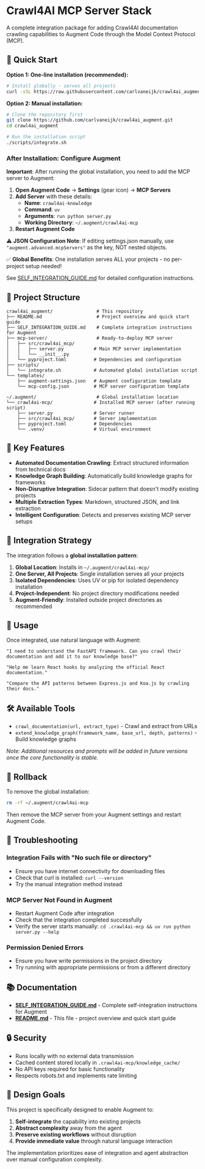 # Crawl4AI MCP Server Stack

A complete integration package for adding Crawl4AI documentation crawling capabilities to Augment Code through the Model Context Protocol (MCP).

## 🚀 Quick Start

**Option 1: One-line installation (recommended):**

```bash
# Install globally - serves all projects
curl -sSL https://raw.githubusercontent.com/carlvaneijk/crawl4ai_augment/main/scripts/integrate.sh | bash
```

**Option 2: Manual installation:**

```bash
# Clone the repository first
git clone https://github.com/carlvaneijk/crawl4ai_augment.git
cd crawl4ai_augment

# Run the installation script
./scripts/integrate.sh
```

### After Installation: Configure Augment

**Important**: After running the global installation, you need to add the MCP server to Augment:

1. **Open Augment Code** → **Settings** (gear icon) → **MCP Servers**
2. **Add Server** with these details:
   - **Name**: `crawl4ai-knowledge`
   - **Command**: `uv`
   - **Arguments**: `run python server.py`
   - **Working Directory**: `~/.augment/crawl4ai-mcp`
3. **Restart Augment Code**

⚠️ **JSON Configuration Note**: If editing settings.json manually, use `"augment.advanced.mcpServers"` as the key, NOT nested objects.

✅ **Global Benefits**: One installation serves ALL your projects - no per-project setup needed!

See [SELF_INTEGRATION_GUIDE.md](SELF_INTEGRATION_GUIDE.md) for detailed configuration instructions.

## 📁 Project Structure

```
crawl4ai_augment/                # This repository
├── README.md                    # Project overview and quick start guide
├── SELF_INTEGRATION_GUIDE.md    # Complete integration instructions for Augment
├── mcp-server/                  # Ready-to-deploy MCP server
│   ├── src/crawl4ai_mcp/
│   │   ├── server.py           # Main MCP server implementation
│   │   └── __init__.py
│   └── pyproject.toml          # Dependencies and configuration
├── scripts/
│   └── integrate.sh            # Automated global installation script
└── templates/
    ├── augment-settings.json   # Augment configuration template
    └── mcp-config.json         # MCP server configuration template

~/.augment/                      # Global installation location
└── crawl4ai-mcp/               # Installed MCP server (after running script)
    ├── server.py               # Server runner
    ├── src/crawl4ai_mcp/       # Server implementation
    ├── pyproject.toml          # Dependencies
    └── .venv/                  # Virtual environment
```

## 🎯 Key Features

- **Automated Documentation Crawling**: Extract structured information from technical docs
- **Knowledge Graph Building**: Automatically build knowledge graphs for frameworks
- **Non-Disruptive Integration**: Sidecar pattern that doesn't modify existing projects
- **Multiple Extraction Types**: Markdown, structured JSON, and link extraction
- **Intelligent Configuration**: Detects and preserves existing MCP server setups

## 🔧 Integration Strategy

The integration follows a **global installation pattern**:

1. **Global Location**: Installs in `~/.augment/crawl4ai-mcp/`
2. **One Server, All Projects**: Single installation serves all your projects
3. **Isolated Dependencies**: Uses UV or pip for isolated dependency installation
4. **Project-Independent**: No project directory modifications needed
5. **Augment-Friendly**: Installed outside project directories as recommended

## 📖 Usage

Once integrated, use natural language with Augment:

```
"I need to understand the FastAPI framework. Can you crawl their documentation and add it to our knowledge base?"

"Help me learn React hooks by analyzing the official React documentation."

"Compare the API patterns between Express.js and Koa.js by crawling their docs."
```

## 🛠️ Available Tools

- `crawl_documentation(url, extract_type)` - Crawl and extract from URLs
- `extend_knowledge_graph(framework_name, base_url, depth, patterns)` - Build knowledge graphs

*Note: Additional resources and prompts will be added in future versions once the core functionality is stable.*

## 🔄 Rollback

To remove the global installation:

```bash
rm -rf ~/.augment/crawl4ai-mcp
```

Then remove the MCP server from your Augment settings and restart Augment Code.

## 🔧 Troubleshooting

### Integration Fails with "No such file or directory"
- Ensure you have internet connectivity for downloading files
- Check that curl is installed: `curl --version`
- Try the manual integration method instead

### MCP Server Not Found in Augment
- Restart Augment Code after integration
- Check that the integration completed successfully
- Verify the server starts manually: `cd .crawl4ai-mcp && uv run python server.py --help`

### Permission Denied Errors
- Ensure you have write permissions in the project directory
- Try running with appropriate permissions or from a different directory

## 📚 Documentation

- **[SELF_INTEGRATION_GUIDE.md](SELF_INTEGRATION_GUIDE.md)** - Complete self-integration instructions for Augment
- **[README.md](README.md)** - This file - project overview and quick start guide

## 🔒 Security

- Runs locally with no external data transmission
- Cached content stored locally in `.crawl4ai-mcp/knowledge_cache/`
- No API keys required for basic functionality
- Respects robots.txt and implements rate limiting

## 🎯 Design Goals

This project is specifically designed to enable Augment to:

1. **Self-integrate** the capability into existing projects
2. **Abstract complexity** away from the agent
3. **Preserve existing workflows** without disruption
4. **Provide immediate value** through natural language interaction

The implementation prioritizes ease of integration and agent abstraction over manual configuration complexity.
